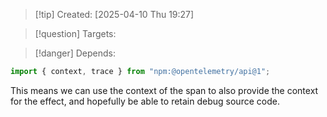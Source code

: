 
>[!tip] Created: [2025-04-10 Thu 19:27]

>[!question] Targets: 

>[!danger] Depends: 

```ts
import { context, trace } from "npm:@opentelemetry/api@1";
```

This means we can use the context of the span to also provide the context for the effect, and hopefully be able to retain debug source code.